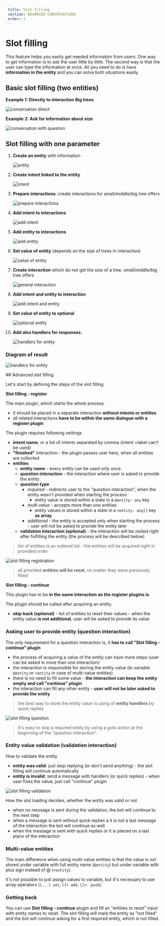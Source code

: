 ```yaml
---
 title: Slot filling
 section: ADVANCED CONVERSATIONS
 order: 1
---
```


# Slot filling

This feature helps you easily get needed information from users. One way to get information is to ask the user little by little. The second way is that the user can type the information at once. All you need to do is have **information in the entity** and you can solve both situations easily.

## Basic slot filling (two entities)

**Example 1: Directly to interaction Big trees**

![conversation direct](./image_1.png)

**Example 2: Ask for information about size**

![conversation with question](./image_2.png)

## Slot filling with one parameter

1. **Create an entity** with information

    ![entity](./image_3.png)

2. **Create intent linked to the entity**

    ![intent](./image_4.png)

3. **Prepare interactions**: create interactions for small/middle/big tree offers

    ![prepare interactions](./image_5.png)

4. **Add intent to interactions**

    ![add intent](./image_6.png)

5. **Add entity to interactions**

    ![add entity](./image_7.png)

6. **Set value of entity** (depends on the size of trees in interaction)

    ![value of entity](./image_8.png)

7. **Create interaction** which do not get the size of a tree. small/middle/big tree offers

    ![general interaction](./image_9.png)

8. **Add intent and entity to interaction**

    ![add intent and entity](./image_10.png)

9. **Set value of entity to optional**

    ![optional entity](./image_11.png)

10. **Add also handlers for responses.**

    ![handlers for entity](./image_12.png)

### Diagram of result

![handlers for entity](./image_13.png)

## Advanced slot filling

Let's start by defining the steps of the slot filling

**Slot filling - register**

The main plugin, which starts the whole process.

- it should be placed in a separate interaction **without intents or entities**
- all related interactions **have to be within the same dialogue with a register plugin**

The plugin requires following settings

- **intent name**, or a list of intents separated by comma (intent +label can't be used)
- **"finished"** interaction - the plugin passes user here, when all entities are collected
- **entities**
    - **entity name** - every entity can be used only once
    - **question interaction** - the interaction where user is asked to provide the entity
    - **question type**
        - *required* - redirects user to the "question interaction", when the entity wasn't provided when starting the process
            - entity value is stored within a state in a `@entity: any` key
        - *multi value* - accepts more than one entities
            - entity values is stored within a state in a `+entity: any[]` key **as array**
        - *additional* - the entity is accepted only when starting the process - user will not be asked to provide the entity later
    - **validation interaction (optional)** - the interaction will be visited right after fulfilling the entity (the process will be described below)

> list of entities is an ordered list - the entities will be acquired right in provided order

![slot filling registration](./slot-filling-register.png)

> all provided **entities will be reset**, no matter they were previously filled

**Slot filling - continue**

This plugin has to be **in the same interaction as the register plugins is**.

The plugin should be called after acquiring an entity.

- **skip back (optional)** - list of entities to reset their values - when the entity value **is not additional**, user will be asked to provide its value

### Asking user to provide entity (question interaction)

The only requirement for a question interaction is, it **has to call "Slot filling - continue" plugin**

- the process of acquiring a value of the entity can have more steps (user can be asked in more than one interaction)
- the interaction is responsible for storing the entity value (to variable `@entity` or `+entity` in case of multi-value entities)
- there is no need to fill some value - **the interaction can keep the entity empty and call "continue" plugin**
- the interaction can fill any other entity - **user will not be later asked to provide the entity**

> the best way to store the entity value is using of **entity handlers** by quick replies

![slot filling question](./slot-filling-register.png)

> It's easy to skip a required entity by using a goto action at the beginning of the "question interaction".

### Entity value validation (validation interaction)

How to validate the entity

- **entity was valid**: just stop replying (or don't send anything) - the slot filling will continue automatically
- **entity is invalid**: send a message with handlers (or quick replies) - when user fixes the value, just call "continue" plugin

![slot filling validation](./slot-filling-validation.png)

How the slot loading decides, whether the entity was valid or not

- when no message is sent during the validation, the bot will continue to the next step
- when a message is sent without quick replies a it is not a last message of the interaction the bot will continue as well
- when the message is sent with quick replies or it is placed on a last place of the interaction

### Multi-value entities

The main difference when using multi-value entities is that the value is not stored under variable with full entity name (`@entity`) but
under variable with plus sign instead of @ (`+entity`).

It's not possible to just assign values to variable, but it's necessary to use array operators (`[...] set`, `[]+ add`, `[]<- push`).

### Getting back

You can use **Slot filling - continue** plugin and fill an "entities to reset" input with entity names to reset.
The slot filling will mark the entity as "not filled" and the bot will continue asking for a first required entity, which is not filled.
